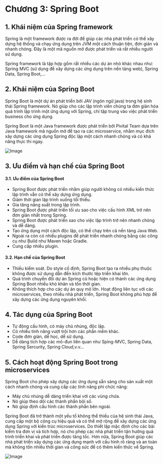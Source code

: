 # Chương 3: Spring Boot

## 1. Khái niệm của Spring framework

Spring là một framework được ra đời để giúp các nhà phát triển có thể xây dựng hệ thống và chạy ứng dụng trên JVM một cách thuận tiện, đơn giản và nhanh chóng. Đây là một mã nguồn mở được phát triển và rất nhiều người sử dụng.

Spring framework là tập hợp gồm rất nhiều các dự án nhỏ khác nhau như: Spring MVC (sử dụng để xây dựng các ứng dụng trên nền tảng web), Spring Data, Spring Boot,…

## 2. Khái niệm của Spring Boot

Spring Boot là một dự án phát triển bởi JAV (ngôn ngữ java) trong hệ sinh thái Spring framework. Nó giúp cho các lập trình viên chúng ta đơn giản hóa quá trình lập trình một ứng dụng với Spring, chỉ tập trung vào việc phát triển business cho ứng dụng.

Spring Boot là một Java framework được phát triển bởi Pivital Team dựa trên Java framework mã nguồn mở để tạo ra các microservice, nhằm mục đích xây dựng các ứng dụng Spring độc lập một cách nhanh chóng và có khả năng thực thi ngay.

![Image](https://user-images.githubusercontent.com/107389856/173720707-c20bff87-2276-48f4-9c96-d64a829e72a7.png)

## 3. Ưu điểm và hạn chế của Spring Boot

#### 3.1. Ưu điểm của Spring Boot

- Spring Boot được phát triển nhằm giúp người không có nhiều kiến thức lập trình vẫn có thể xây dựng ứng dụng.
- Giảm thời gian lập trình xuống tối thiểu.
- Gia tăng năng suất trong lập trình.
- Spring Boot được phát triển tối ưu sao cho việc cấu hình XML trở nên đơn giản nhất trong Spring.
- Spring Boot được phát triển sao cho việc lập trình trở nên nhanh chóng và dễ dàng.
- Tạo ứng dụng một cách độc lập, có thể chạy trên cả nền tảng Java Web.
- Ngoài ra còn có nhiều plugins để phát triển nhanh chóng bằng các công cụ như Build như Maven hoặc Gradle.
- Cung cấp nhiều plugin.

#### 3.2. Hạn chế của Spring Boot

- Thiếu kiểm soát. Do style cố định, Spring Boot tạo ra nhiều phụ thuộc không được sử dụng dẫn đến kích thước tệp triển khai lớn.
- Quá trình chuyển đổi dự án Spring cũ hoặc hiện có thành các ứng dụng Spring Boot nhiều khó khăn và tốn thời gian.
- Không thích hợp cho các dự án quy mô lớn. Hoạt động liên tục với các microservices, theo nhiều nhà phát triển, Spring Boot không phù hợp để xây dựng các ứng dụng nguyên khối.

## 4. Tác dụng của Spring Boot

- Tự động cấu hình, có máy chủ nhúng, độc lập.
- Có nhiều tính năng vượt trội hơn các phần mềm khác.
- Code đơn giản, dễ học, dễ sử dụng.
- Dễ dàng tích hợp các mô-đun liên quan như Sping-MVC, Spring Data, Spring Sercurity, Spring Cloud,v.v…

## 5. Cách hoạt động Spring Boot trong microservices

Spring Boot cho phép xây dựng các ứng dụng sẵn sàng cho sản xuất một cách nhanh chóng và cung cấp các tính năng phi chức năng:

- Máy chủ nhúng dễ dàng triển khai với các vùng chứa.
- Nó giúp theo dõi các thành phần bội số.
- Nó giúp định cấu hình các thành phần bên ngoài.

Spring Boot đã trở thành một yếu tố không thể thiếu của hệ sinh thái Java, cung cấp một bộ công cụ hiệu quả và có thể mở rộng để xây dựng các ứng dụng Spring với kiến trúc microservices. Do thiết lập mặc định cho các bài kiểm tra đơn vị và tích hợp, nó cho phép các nhà phát triển tận hưởng quá trình triển khai và phát triển được tăng tốc. Hơn nữa, Spring Boot giúp các nhà phát triển xây dựng các ứng dụng mạnh với cấu hình rõ ràng và an toàn mà không tốn nhiều thời gian và công sức để có thêm kiến thức về Spring.

![Image](https://user-images.githubusercontent.com/107389856/173720969-f84d595c-967a-4fa6-9f6a-4847598240e5.png)